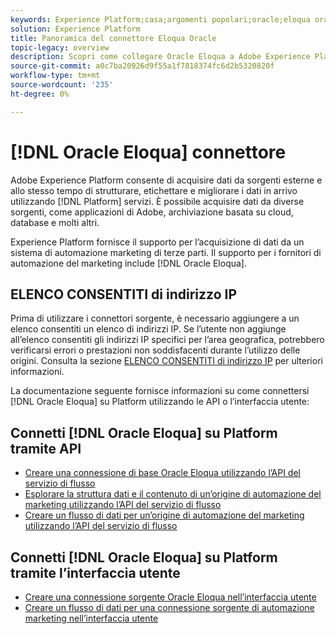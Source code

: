 ```yaml
---
keywords: Experience Platform;casa;argomenti popolari;oracle;eloqua oracle;eloqua eloqua
solution: Experience Platform
title: Panoramica del connettore Eloqua Oracle
topic-legacy: overview
description: Scopri come collegare Oracle Eloqua a Adobe Experience Platform utilizzando le API o l’interfaccia utente.
source-git-commit: a0c7ba20926d9f55a1f7818374fc6d2b5320820f
workflow-type: tm+mt
source-wordcount: '235'
ht-degree: 0%

---
```


# [!DNL Oracle Eloqua] connettore

Adobe Experience Platform consente di acquisire dati da sorgenti esterne e allo stesso tempo di strutturare, etichettare e migliorare i dati in arrivo utilizzando [!DNL Platform] servizi. È possibile acquisire dati da diverse sorgenti, come applicazioni di Adobe, archiviazione basata su cloud, database e molti altri.

Experience Platform fornisce il supporto per l’acquisizione di dati da un sistema di automazione marketing di terze parti. Il supporto per i fornitori di automazione del marketing include [!DNL Oracle Eloqua].

## ELENCO CONSENTITI di indirizzo IP

Prima di utilizzare i connettori sorgente, è necessario aggiungere a un elenco consentiti un elenco di indirizzi IP. Se l’utente non aggiunge all’elenco consentiti gli indirizzi IP specifici per l’area geografica, potrebbero verificarsi errori o prestazioni non soddisfacenti durante l’utilizzo delle origini. Consulta la sezione [ELENCO CONSENTITI di indirizzo IP](../../ip-address-allow-list.md) per ulteriori informazioni.

La documentazione seguente fornisce informazioni su come connettersi [!DNL Oracle Eloqua] su Platform utilizzando le API o l’interfaccia utente:

## Connetti [!DNL Oracle Eloqua] su Platform tramite API

* [Creare una connessione di base Oracle Eloqua utilizzando l’API del servizio di flusso](../../tutorials/api/create/marketing-automation/oracle-eloqua.md)
* [Esplorare la struttura dati e il contenuto di un’origine di automazione del marketing utilizzando l’API del servizio di flusso](../../tutorials/api/explore/marketing-automation.md)
* [Creare un flusso di dati per un’origine di automazione del marketing utilizzando l’API del servizio di flusso](../../tutorials/api/collect/marketing-automation.md)

## Connetti [!DNL Oracle Eloqua] su Platform tramite l’interfaccia utente

* [Creare una connessione sorgente Oracle Eloqua nell’interfaccia utente](../../tutorials/ui/create/marketing-automation/oracle-eloqua.md)
* [Creare un flusso di dati per una connessione sorgente di automazione marketing nell’interfaccia utente](../../tutorials/ui/dataflow/marketing-automation.md)
